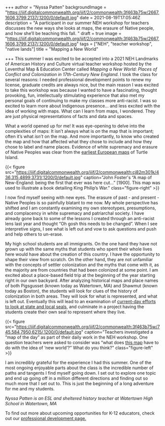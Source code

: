 +++
author = "Nyssa Patten"
backgroundImage = "https://iiif.digitalcommonwealth.org/iiif/2/commonwealth:3f463b75w/2667,1606,3799,2137/,1200/0/default.jpg"
date = 2021-08-19T17:05:46Z
description = "A participant in our summer NEH workshop for teachers discusses the new ways she looks at maps, the erasure of Native people, and how she’ll be teaching this fall. "
draft = true
image = "https://iiif.digitalcommonwealth.org/iiif/2/commonwealth:3f463b75w/2667,1606,3799,2137/,1200/0/default.jpg"
tags = ["NEH", "teacher workshop", "native lands"]
title = "Mapping a New World"

+++
This summer I was excited to be accepted into a 2021 NEH Landmarks of American History and Culture virtual teacher workshop hosted by the Leventhal Map & Education Center called _Mapping a New World: Places of Conflict and Colonization in 17th-Century New England_. I took the class for several reasons: I needed professional development points to renew my license, graduate credits are always nice, but the main reason I was excited to take this workshop was because I wanted to have a fascinating, thought provoking, fun, intellectually stimulating experience that also met my personal goals of continuing to make my classes more anti-racist. I was so excited to learn more about Indigenous presence… and less excited with the idea of working with maps. What can I learn from maps, I wondered. They are just physical representations of facts and data and spaces.

What a world opened up for me! It was eye-opening to delve into the complexities of maps: It isn’t always what is _on_ the map that is important; often it’s what _isn’t_ on the map. And more importantly, to know who created the map and how that affected what they chose to include and how they chose to label and name places. Evidence of white supremacy and erasure of Native Peoples was clear from the [earliest European maps](https://collections.leventhalmap.org/search/commonwealth:cj82m3009) of Turtle Island.

{{< figure src="https://iiif.digitalcommonwealth.org/iiif/2/commonwealth:cj82m301k/436,315,4899,3731/,1200/0/default.jpg" caption="John Foster's “A map of New-England: being the first that ever was here cut...” \[1900\]. This map was used to illustrate a book detailing King Philip’s War⁠." class="figure-right" >}}

I now find myself seeing with new eyes. The erasure of past - and present - Native Peoples is so painfully blatant to me now. My whole perspective has shifted and I am constantly examining my own stereotypes, presumptions, and complacency in white supremacy and patriarchal society. I have already gone back to some of the lessons I created through an anti-racist lens last year and thought “Oh gosh this needs to be changed”. When I see interpretive signs, I see what is left out and vow to ask questions and push and help others to un-erase.

My high school students are all immigrants. On the one hand they have not grown up with the same myths that students who spent their whole lives here would have about the creation of this country. I have the opportunity to shape their view from scratch. On the other hand, they are not unfamiliar with the concepts of settler colonization and the myths that come with it, as the majority are from countries that had been colonized at some point. I am excited about a place-based field trip at the beginning of the year starting right in our own backyard. After analyzing historical maps and place names of both Pigsgusset (known today as Watertown, MA) and Shawmut (known today as Boston), the students will look for clues of the history of colonization in both areas. They will look for what is represented, and what is left out. Eventually this will lead to an examination of [current-day efforts to look at state and local seals](https://www.wbur.org/news/2020/07/28/mass-senate-wants-new-state-seal), and culminate in a project having the students create their own seal to represent where they live.

{{< figure src="https://iiif.digitalcommonwealth.org/iiif/2/commonwealth:3f463b75w/745,584,7950,6215/,1200/0/default.jpg" caption="Teachers investigated a “map of the day” as part of their daily work in the NEH workshop. One question teachers were asked to consider was “what does [this map](https://collections.leventhalmap.org/search/commonwealth:3f462s680) have to do with the idea of ‘new world’?” What do you think?" class="figure-left" >}}

I am incredibly grateful for the experience I had this summer. One of the most ongoing enjoyable parts about the class is the incredible number of paths and tangents I find myself going down. I set out to explore one topic and end up going off in a million different directions and finding out so much more that I set out to. This is just the beginning of a long adventure for me and my students.

_Nyssa Patten is an ESL and sheltered history teacher at Watertown High School in Watertown, MA_

To find out more about upcoming opportunities for K-12 educators, check out our [professional development page.](https://www.leventhalmap.org/education/k12/professional-development/)
